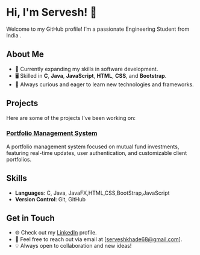 # Hi, I'm Servesh! 👋

Welcome to my GitHub profile! I’m a passionate Engineering Student from India .

## About Me
- 🌱 Currently expanding my skills in software development.
- 🖥️ Skilled in **C**, **Java**, **JavaScript**, **HTML**, **CSS**, and **Bootstrap**.
- 🚀 Always curious and eager to learn new technologies and frameworks.

## Projects
Here are some of the projects I've been working on:

### [Portfolio Management System](https://github.com/Servesh21/Portfolio_Management_System.git)
A portfolio management system focused on mutual fund investments, featuring real-time updates, user authentication, and customizable client portfolios.

## Skills
- **Languages**: C, Java, JavaFX,HTML,CSS,BootStrap,JavaScript
- **Version Control**: Git, GitHub


## Get in Touch
- 🌐 Check out my [LinkedIn](www.linkedin.com/in/servesh-khade-459858297) profile.
- 📧 Feel free to reach out via email at [serveshkhade68@gmail.com].
- 💡 Always open to collaboration and new ideas!

<!---
Servesh21/Servesh21 is a ✨ special ✨ repository because its `README.md` (this file) appears on your GitHub profile.
You can click the Preview link to take a look at your changes.
--->

